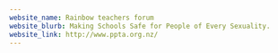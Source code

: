 ```yaml
---
website_name: Rainbow teachers forum
website_blurb: Making Schools Safe for People of Every Sexuality.
website_link: http://www.ppta.org.nz/
---
```

